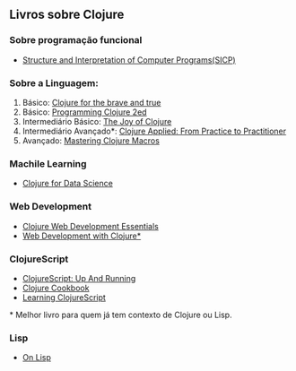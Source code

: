 ## Livros sobre Clojure

### Sobre programação funcional

* [Structure and Interpretation of Computer Programs(SICP)](https://mitpress.mit.edu/sicp/)

### Sobre a Linguagem:

1. Básico: [Clojure for the brave and true](https://www.braveclojure.com/clojure-for-the-brave-and-true/)
1. Básico: [Programming Clojure 2ed](https://pragprog.com/book/shcloj2/programming-clojure)
1. Intermediário Básico: [The Joy of Clojure](https://www.manning.com/books/the-joy-of-clojure-second-edition)
1. Intermediário Avançado\*: [Clojure Applied: From Practice to Practitioner](https://pragprog.com/book/vmclojeco/clojure-applied)
1. Avançado: [Mastering Clojure Macros](https://pragprog.com/book/cjclojure/mastering-clojure-macros)


### Machile Learning

* [Clojure for Data Science](https://www.packtpub.com/big-data-and-business-intelligence/clojure-data-science)

### Web Development
* [Clojure Web Development Essentials](https://www.packtpub.com/application-development/clojure-web-development-essentials)
* [Web Development with Clojure\*](https://pragprog.com/book/dswdcloj2/web-development-with-clojure-second-edition)


### ClojureScript

* [ClojureScript: Up And Running](http://shop.oreilly.com/product/0636920025139.do)
* [Clojure Cookbook](http://clojure-cookbook.com/)
* [Learning ClojureScript](https://www.packtpub.com/web-development/learning-clojurescript)

\* Melhor livro para quem já tem contexto de Clojure ou Lisp.

### Lisp

* [On Lisp](http://www.paulgraham.com/onlisp.html)

